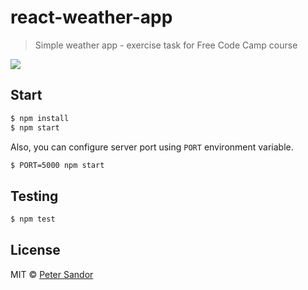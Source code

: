 # react-weather-app

> Simple weather app - exercise task for Free Code Camp course

![](https://user-images.githubusercontent.com/3933866/27517314-b3e84728-59ca-11e7-880d-386ef43fb66e.png)

## Start

```sh
$ npm install
$ npm start
```

Also, you can configure server port using `PORT` environment variable.

```sh
$ PORT=5000 npm start
```

## Testing

```sh
$ npm test
```

## License

MIT © [Peter Sandor](https://petersandor.name)
